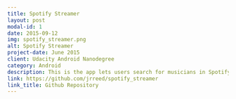 ```yaml
---
title: Spotify Streamer
layout: post
modal-id: 1
date: 2015-09-12
img: spotify_streamer.png
alt: Spotify Streamer
project-date: June 2015
client: Udacity Android Nanodegree
category: Android
description: This is the app lets users search for musicians in Spotify, see their top songs, and listen to 30-second previews. It makes use of the Spotify API for all of its data and audio streams. For phones the app makes use of three separate activities that flow from one to the next. For tablets the app combines a Master Detail Flow with a Dialog Fragment to achieve the same functionality as the phone. The player allows the user to start and stop playback of a 30-second preview of the song, skip to the next or previous song in the Top Songs list, and provides a scrub-bar to let the user scrub the playback position.
link: https://github.com/jrreed/spotify_streamer
link_title: Github Repository
---
```

